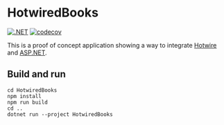 # HotwiredBooks

[![.NET](https://github.com/apfohl/HotwiredBooks/actions/workflows/dotnet.yml/badge.svg)](https://github.com/apfohl/HotwiredBooks/actions/workflows/dotnet.yml) [![codecov](https://codecov.io/gh/apfohl/HotwiredBooks/graph/badge.svg?token=H95UBUIYAU)](https://codecov.io/gh/apfohl/HotwiredBooks)

This is a proof of concept application showing a way to integrate [Hotwire](https://hotwired.dev) and [ASP.NET](https://dotnet.microsoft.com/en-us/apps/aspnet).

## Build and run

```
cd HotwiredBooks
npm install
npm run build
cd ..
dotnet run --project HotwiredBooks
```
